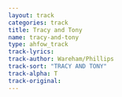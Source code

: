 ```yaml
---
layout: track
categories: track
title: Tracy and Tony
name: tracy-and-tony
type: ahfow_track
track-lyrics: 
track-author: Wareham/Phillips
track-sort: "TRACY AND TONY"
track-alpha: T
track-original: 
---
```

